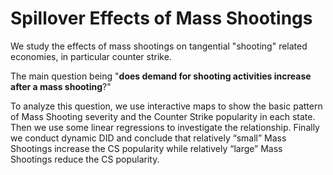 

# Spillover Effects of Mass Shootings

We study the effects of mass shootings on tangential "shooting" related economies, in particular counter strike.

The main question being "**does demand for shooting activities increase after a mass shooting**?" 

To analyze this question,  we use interactive maps to show the basic pattern of Mass Shooting severity and the Counter Strike popularity  in each state. Then we use some linear regressions to investigate the relationship. Finally we conduct dynamic DID and conclude that relatively “small” Mass Shootings increase the CS popularity while relatively “large” Mass Shootings reduce the CS popularity.
